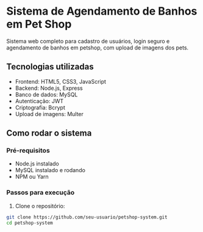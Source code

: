 # Sistema de Agendamento de Banhos em Pet Shop

Sistema web completo para cadastro de usuários, login seguro e agendamento de banhos em petshop, com upload de imagens dos pets.

## Tecnologias utilizadas
- Frontend: HTML5, CSS3, JavaScript
- Backend: Node.js, Express
- Banco de dados: MySQL
- Autenticação: JWT
- Criptografia: Bcrypt
- Upload de imagens: Multer

## Como rodar o sistema

### Pré-requisitos
- Node.js instalado
- MySQL instalado e rodando
- NPM ou Yarn

### Passos para execução

1. Clone o repositório:
```bash
git clone https://github.com/seu-usuario/petshop-system.git
cd petshop-system
